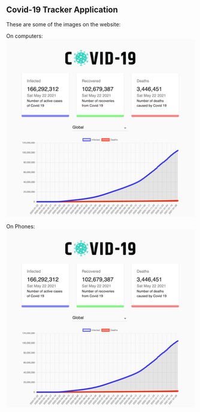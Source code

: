 ## Covid-19 Tracker Application

These are some of the images on the website:

On computers:
![](src/images/computer_website_img.png)

On Phones:
![](src/images/computer_website_img.png)
